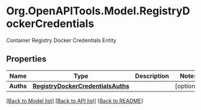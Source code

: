 # Org.OpenAPITools.Model.RegistryDockerCredentials
Container Registry Docker Credentials Entity

## Properties

Name | Type | Description | Notes
------------ | ------------- | ------------- | -------------
**Auths** | [**RegistryDockerCredentialsAuths**](RegistryDockerCredentialsAuths.md) |  | [optional] 

[[Back to Model list]](../README.md#documentation-for-models) [[Back to API list]](../README.md#documentation-for-api-endpoints) [[Back to README]](../README.md)

